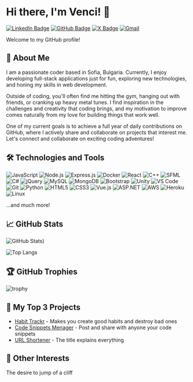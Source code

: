 # Hi there, I'm Venci! 👋

[![LinkedIn Badge](https://img.shields.io/badge/-LinkedIn-blue?style=flat&logo=Linkedin&logoColor=white&link=https://www.linkedin.com/in/yourprofile/)](https://www.linkedin.com/in/ventsislav-manoilov-a82210272/)
[![GitHub Badge](https://img.shields.io/badge/-Github-black?style=flat&logo=github&logoColor=white&link=https://github.com/VencislavManoilov)](https://github.com/VencislavManoilov)
[![X Badge](https://img.shields.io/badge/-Venci-black?style=flat&logo=X&logoColor=whitelink=https://x.com/yourusername)](https://x.com/yourusername)
[![Gmail](https://img.shields.io/badge/-Gmail-white?style=flat&logo=gmail&logoColor=whitelink=mailto:vencislav2.manoilov@gmail.com)](mailto:vencislav2.manoilov@gmail.com)

Welcome to my GitHub profile!

## 🚀 About Me

I am a passionate coder based in Sofia, Bulgaria. Currently, I enjoy developing full-stack applications just for fun, exploring new technologies, and honing my skills in web development.

Outside of coding, you'll often find me hitting the gym, hanging out with friends, or cranking up heavy metal tunes. I find inspiration in the challenges and creativity that coding brings, and my motivation to improve comes naturally from my love for building things that work well.

One of my current goals is to achieve a full year of daily contributions on GitHub, where I actively share and collaborate on projects that interest me. Let's connect and collaborate on exciting coding adventures!

## 🛠️ Technologies and Tools

![JavaScript](https://img.shields.io/badge/-JavaScript-333333?style=flat&logo=javascript)
![Node.js](https://img.shields.io/badge/-Node.js-333333?style=flat&logo=node.js)
![Express.js](https://img.shields.io/badge/-Express-333333?style=flat&logo=express)
![Docker](https://img.shields.io/badge/-Docker-333333?style=flat&logo=docker)
![React](https://img.shields.io/badge/-React-333333?style=flat&logo=react)
![C++](https://img.shields.io/badge/-C++-333333?style=flat&logo=c%2B%2B)
![SFML](https://img.shields.io/badge/-SFML-333333?style=flat&logo=sfml)
![C#](https://img.shields.io/badge/-C%23-333333?style=flat&logo=c-sharp)
![jQuery](https://img.shields.io/badge/-jQuery-333333?style=flat&logo=jquery)
![MySQL](https://img.shields.io/badge/-MySQL-333333?style=flat&logo=mysql)
![MongoDB](https://img.shields.io/badge/-MongoDB-333333?style=flat&logo=mongodb)
![Bootstrap](https://img.shields.io/badge/-Bootstrap-333333?style=flat&logo=bootstrap)
![Unity](https://img.shields.io/badge/-Unity-333333?style=flat&logo=unity)
![VS Code](https://img.shields.io/badge/-VS%20Code-333333?style=flat&logo=visual-studio-code)
![Git](https://img.shields.io/badge/-Git-333333?style=flat&logo=git)
![Python](https://img.shields.io/badge/-Python-333333?style=flat&logo=python)
![HTML5](https://img.shields.io/badge/-HTML5-333333?style=flat&logo=html5)
![CSS3](https://img.shields.io/badge/-CSS3-333333?style=flat&logo=css3)
![Vue.js](https://img.shields.io/badge/-Vue.js-333333?style=flat&logo=vue.js)
![ASP.NET](https://img.shields.io/badge/-ASP.NET-333333?style=flat&logo=.net)
![AWS](https://img.shields.io/badge/-AWS-333333?style=flat&logo=amazon-aws)
![Heroku](https://img.shields.io/badge/-Heroku-333333?style=flat&logo=heroku)
![Linux](https://img.shields.io/badge/-Linux-333333?style=flat&logo=linux)

...and much more!

## 📈 GitHub Stats

![GitHub Stats](https://github-readme-stats.vercel.app/api?username=VencislavManoilov\&rank_icon=github&hide_title=true&theme=radical))

![Top Langs](https://github-readme-stats.vercel.app/api/top-langs/?username=VencislavManoilov\&layout=compact)

## 🏆 GitHub Trophies

![trophy](https://github-profile-trophy.vercel.app/?username=VencislavManoilov&theme=onedark)

## 🔗 My Top 3 Projects

- [Habit Trackr](https://github.com/yourusername/HabitTrackr) - Makes you create good habits and destroy bad ones
- [Code Snippets Menager](https://github.com/yourusername/Code-Snippets-Manager) - Post and share with anyone your code snippets
- [URL Shortener](https://github.com/yourusername/URL-Shorter) - The title explains everything

<!--
## 📫 Connect with Me

- LinkedIn: [Your LinkedIn Profile](https://www.linkedin.com/in/yourprofile/)
- Twitter: [Your Twitter Profile](https://twitter.com/yourusername)
- Blog: [Your Blog](https://yourblog.com)
- Portfolio: [Your Portfolio](https://yourportfolio.com)

-->

## 🎨 Other Interests

The desire to jump of a cliff
